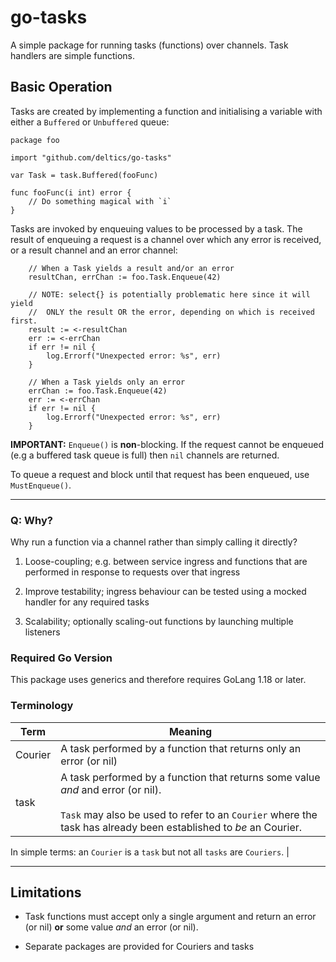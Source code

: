 # go-tasks

A simple package for running tasks (functions) over channels.  Task handlers are simple functions.

## Basic Operation

Tasks are created by implementing a function and initialising a variable with either a `Buffered` or `Unbuffered` queue:

```golang
package foo

import "github.com/deltics/go-tasks"

var Task = task.Buffered(fooFunc)

func fooFunc(i int) error {
    // Do something magical with `i`
}
```
Tasks are invoked by enqueuing values to be processed by a task.  The result of enqueuing a request is a channel over which any error is received, or a result channel and an error channel:

```golang
    // When a Task yields a result and/or an error
    resultChan, errChan := foo.Task.Enqueue(42)

    // NOTE: select{} is potentially problematic here since it will yield
    //  ONLY the result OR the error, depending on which is received first.
    result := <-resultChan
    err := <-errChan
    if err != nil {
        log.Errorf("Unexpected error: %s", err)
    }

    // When a Task yields only an error
    errChan := foo.Task.Enqueue(42)
    err := <-errChan
    if err != nil {
        log.Errorf("Unexpected error: %s", err)
    }
```

**IMPORTANT:** `Enqueue()` is **non**-blocking.  If the request cannot be enqueued (e.g a buffered task queue is full) then `nil` channels are returned.

To queue a request and block until that request has been enqueued, use `MustEnqueue()`.

---

### Q: Why?
Why run a function via a channel rather than simply calling it directly?

1. Loose-coupling; e.g. between service ingress and functions that are performed in response to requests over that ingress

2. Improve testability; ingress behaviour can be tested using a mocked handler for any required tasks 

3. Scalability; optionally scaling-out functions by launching multiple listeners

### Required Go Version

This package uses generics and therefore requires GoLang 1.18 or later.


### Terminology


| Term | Meaning |
| ---- | ------- |
| Courier | A task performed by a function that returns only an error (or nil) |
| task | A task performed by a function that returns some value _and_ and error (or nil).<br><br>`Task` may also be used to refer to an `Courier` where the task has already been established to _be_ an Courier.|

In simple terms: an `Courier` is a `task` but not all `tasks` are `Couriers`. |

---
## Limitations

- Task functions must accept only a single argument and return an error (or nil) **or** some value _and_ an error (or nil).

- Separate packages are provided for Couriers and tasks

